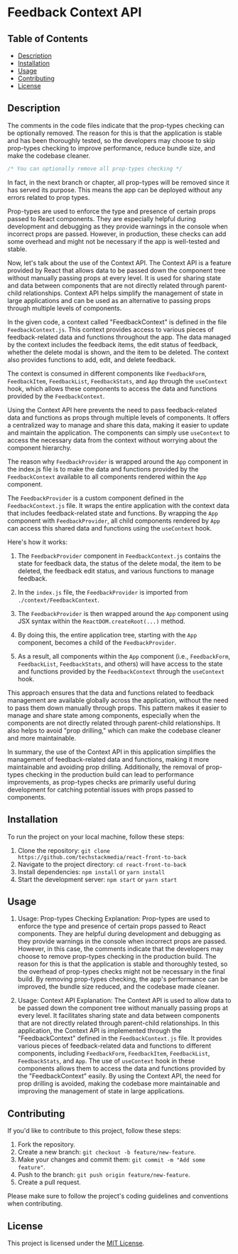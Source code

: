 # Feedback Context API

## Table of Contents

- [Description](#description)
- [Installation](#installation)
- [Usage](#usage)
- [Contributing](#contributing)
- [License](#license)

## Description

The comments in the code files indicate that the prop-types checking can be optionally removed. The reason for this is that the application is stable and has been thoroughly tested, so the developers may choose to skip prop-types checking to improve performance, reduce bundle size, and make the codebase cleaner.

```jsx
/* You can optionally remove all prop-types checking */
```

In fact, in the next branch or chapter, all prop-types will be removed since it has served its purpose. This means the app can be deployed without any errors related to prop types.

Prop-types are used to enforce the type and presence of certain props passed to React components. They are especially helpful during development and debugging as they provide warnings in the console when incorrect props are passed. However, in production, these checks can add some overhead and might not be necessary if the app is well-tested and stable.

Now, let's talk about the use of the Context API. The Context API is a feature provided by React that allows data to be passed down the component tree without manually passing props at every level. It is used for sharing state and data between components that are not directly related through parent-child relationships. Context API helps simplify the management of state in large applications and can be used as an alternative to passing props through multiple levels of components.

In the given code, a context called "FeedbackContext" is defined in the file `FeedbackContext.js`. This context provides access to various pieces of feedback-related data and functions throughout the app. The data managed by the context includes the feedback items, the edit status of feedback, whether the delete modal is shown, and the item to be deleted. The context also provides functions to add, edit, and delete feedback.

The context is consumed in different components like `FeedbackForm`, `FeedbackItem`, `FeedbackList`, `FeedbackStats`, and `App` through the `useContext` hook, which allows these components to access the data and functions provided by the `FeedbackContext`.

Using the Context API here prevents the need to pass feedback-related data and functions as props through multiple levels of components. It offers a centralized way to manage and share this data, making it easier to update and maintain the application. The components can simply use `useContext` to access the necessary data from the context without worrying about the component hierarchy.

The reason why `FeedbackProvider` is wrapped around the `App` component in the index.js file is to make the data and functions provided by the `FeedbackContext` available to all components rendered within the `App` component.

The `FeedbackProvider` is a custom component defined in the `FeedbackContext.js` file. It wraps the entire application with the context data that includes feedback-related state and functions. By wrapping the `App` component with `FeedbackProvider`, all child components rendered by `App` can access this shared data and functions using the `useContext` hook.

Here's how it works:

1. The `FeedbackProvider` component in `FeedbackContext.js` contains the state for feedback data, the status of the delete modal, the item to be deleted, the feedback edit status, and various functions to manage feedback.

2. In the `index.js` file, the `FeedbackProvider` is imported from `./context/FeedbackContext`.

3. The `FeedbackProvider` is then wrapped around the `App` component using JSX syntax within the `ReactDOM.createRoot(...)` method.

4. By doing this, the entire application tree, starting with the `App` component, becomes a child of the `FeedbackProvider`.

5. As a result, all components within the `App` component (i.e., `FeedbackForm`, `FeedbackList`, `FeedbackStats`, and others) will have access to the state and functions provided by the `FeedbackContext` through the `useContext` hook.

This approach ensures that the data and functions related to feedback management are available globally across the application, without the need to pass them down manually through props. This pattern makes it easier to manage and share state among components, especially when the components are not directly related through parent-child relationships. It also helps to avoid "prop drilling," which can make the codebase cleaner and more maintainable.

In summary, the use of the Context API in this application simplifies the management of feedback-related data and functions, making it more maintainable and avoiding prop drilling. Additionally, the removal of prop-types checking in the production build can lead to performance improvements, as prop-types checks are primarily useful during development for catching potential issues with props passed to components.

## Installation

To run the project on your local machine, follow these steps:

1. Clone the repository: `git clone https://github.com/techstackmedia/react-front-to-back`
2. Navigate to the project directory: `cd react-front-to-back`
3. Install dependencies: `npm install` or `yarn install`
4. Start the development server: `npm start` or `yarn start`

## Usage

1. Usage: Prop-types Checking
Explanation: Prop-types are used to enforce the type and presence of certain props passed to React components. They are helpful during development and debugging as they provide warnings in the console when incorrect props are passed. However, in this case, the comments indicate that the developers may choose to remove prop-types checking in the production build. The reason for this is that the application is stable and thoroughly tested, so the overhead of prop-types checks might not be necessary in the final build. By removing prop-types checking, the app's performance can be improved, the bundle size reduced, and the codebase made cleaner.

2. Usage: Context API
Explanation: The Context API is used to allow data to be passed down the component tree without manually passing props at every level. It facilitates sharing state and data between components that are not directly related through parent-child relationships. In this application, the Context API is implemented through the "FeedbackContext" defined in the `FeedbackContext.js` file. It provides various pieces of feedback-related data and functions to different components, including `FeedbackForm`, `FeedbackItem`, `FeedbackList`, `FeedbackStats`, and `App`. The use of `useContext` hook in these components allows them to access the data and functions provided by the "FeedbackContext" easily. By using the Context API, the need for prop drilling is avoided, making the codebase more maintainable and improving the management of state in large applications.

## Contributing

If you'd like to contribute to this project, follow these steps:

1. Fork the repository.
2. Create a new branch: `git checkout -b feature/new-feature`.
3. Make your changes and commit them: `git commit -m "Add some feature"`.
4. Push to the branch: `git push origin feature/new-feature`.
5. Create a pull request.

Please make sure to follow the project's coding guidelines and conventions when contributing.

## License

This project is licensed under the [MIT License](https://opensource.org/licenses/MIT).
